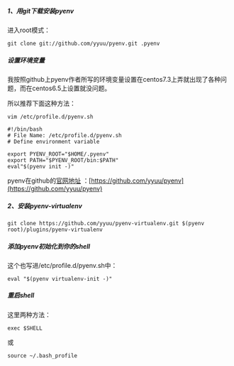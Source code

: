 ##### 1、用git下载安装pyenv

进入root模式：

```linux
git clone git://github.com/yyuu/pyenv.git .pyenv
```

##### 设置环境变量

我按照github上pyenv作者所写的环境变量设置在centos7.3上弄就出现了各种问题，而在centos6.5上设置就没问题。

所以推荐下面这种方法：

```linux
vim /etc/profile.d/pyenv.sh

#!/bin/bash
# File Name: /etc/profile.d/pyenv.sh
# Define environment variable

export PYENV_ROOT="$HOME/.pyenv"
export PATH="$PYENV_ROOT/bin:$PATH"
eval"$(pyenv init -)"
```

pyenv在github的[官网地址](https://github.com/yyuu/pyenv) ：[https://github.com/yyuu/pyenv](https://github.com/yyuu/pyenv)

##### 2、安装pyenv-virtualenv

```linux
git clone https://github.com/yyuu/pyenv-virtualenv.git $(pyenv root)/plugins/pyenv-virtualenv
```

##### 添加pyenv初始化到你的shell

这个也写进/etc/profile.d/pyenv.sh中：

```linux
eval "$(pyenv virtualenv-init -)"
```

##### 重启shell

这里两种方法：

```linux
exec $SHELL
```

或

```linux
source ~/.bash_profile 
```

##### 



